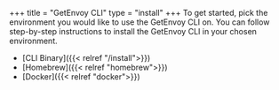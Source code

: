 +++
title = "GetEnvoy CLI"
type = "install"
+++
To get started, pick the environment you would like to use the GetEnvoy CLI on.
You can follow step-by-step instructions to install the GetEnvoy CLI in your chosen environment.

- [CLI Binary]({{< relref "/install">}})
- [Homebrew]({{< relref "homebrew">}})
- [Docker]({{< relref "docker">}})

